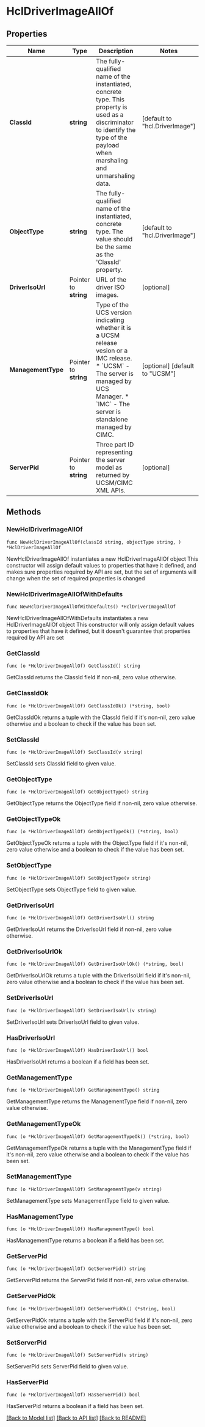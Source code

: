 # HclDriverImageAllOf

## Properties

Name | Type | Description | Notes
------------ | ------------- | ------------- | -------------
**ClassId** | **string** | The fully-qualified name of the instantiated, concrete type. This property is used as a discriminator to identify the type of the payload when marshaling and unmarshaling data. | [default to "hcl.DriverImage"]
**ObjectType** | **string** | The fully-qualified name of the instantiated, concrete type. The value should be the same as the &#39;ClassId&#39; property. | [default to "hcl.DriverImage"]
**DriverIsoUrl** | Pointer to **string** | URL of the driver ISO images. | [optional] 
**ManagementType** | Pointer to **string** | Type of the UCS version indicating whether it is a UCSM release vesion or a IMC release. * &#x60;UCSM&#x60; - The server is managed by UCS Manager. * &#x60;IMC&#x60; - The server is standalone managed by CIMC. | [optional] [default to "UCSM"]
**ServerPid** | Pointer to **string** | Three part ID representing the server model as returned by UCSM/CIMC XML APIs. | [optional] 

## Methods

### NewHclDriverImageAllOf

`func NewHclDriverImageAllOf(classId string, objectType string, ) *HclDriverImageAllOf`

NewHclDriverImageAllOf instantiates a new HclDriverImageAllOf object
This constructor will assign default values to properties that have it defined,
and makes sure properties required by API are set, but the set of arguments
will change when the set of required properties is changed

### NewHclDriverImageAllOfWithDefaults

`func NewHclDriverImageAllOfWithDefaults() *HclDriverImageAllOf`

NewHclDriverImageAllOfWithDefaults instantiates a new HclDriverImageAllOf object
This constructor will only assign default values to properties that have it defined,
but it doesn't guarantee that properties required by API are set

### GetClassId

`func (o *HclDriverImageAllOf) GetClassId() string`

GetClassId returns the ClassId field if non-nil, zero value otherwise.

### GetClassIdOk

`func (o *HclDriverImageAllOf) GetClassIdOk() (*string, bool)`

GetClassIdOk returns a tuple with the ClassId field if it's non-nil, zero value otherwise
and a boolean to check if the value has been set.

### SetClassId

`func (o *HclDriverImageAllOf) SetClassId(v string)`

SetClassId sets ClassId field to given value.


### GetObjectType

`func (o *HclDriverImageAllOf) GetObjectType() string`

GetObjectType returns the ObjectType field if non-nil, zero value otherwise.

### GetObjectTypeOk

`func (o *HclDriverImageAllOf) GetObjectTypeOk() (*string, bool)`

GetObjectTypeOk returns a tuple with the ObjectType field if it's non-nil, zero value otherwise
and a boolean to check if the value has been set.

### SetObjectType

`func (o *HclDriverImageAllOf) SetObjectType(v string)`

SetObjectType sets ObjectType field to given value.


### GetDriverIsoUrl

`func (o *HclDriverImageAllOf) GetDriverIsoUrl() string`

GetDriverIsoUrl returns the DriverIsoUrl field if non-nil, zero value otherwise.

### GetDriverIsoUrlOk

`func (o *HclDriverImageAllOf) GetDriverIsoUrlOk() (*string, bool)`

GetDriverIsoUrlOk returns a tuple with the DriverIsoUrl field if it's non-nil, zero value otherwise
and a boolean to check if the value has been set.

### SetDriverIsoUrl

`func (o *HclDriverImageAllOf) SetDriverIsoUrl(v string)`

SetDriverIsoUrl sets DriverIsoUrl field to given value.

### HasDriverIsoUrl

`func (o *HclDriverImageAllOf) HasDriverIsoUrl() bool`

HasDriverIsoUrl returns a boolean if a field has been set.

### GetManagementType

`func (o *HclDriverImageAllOf) GetManagementType() string`

GetManagementType returns the ManagementType field if non-nil, zero value otherwise.

### GetManagementTypeOk

`func (o *HclDriverImageAllOf) GetManagementTypeOk() (*string, bool)`

GetManagementTypeOk returns a tuple with the ManagementType field if it's non-nil, zero value otherwise
and a boolean to check if the value has been set.

### SetManagementType

`func (o *HclDriverImageAllOf) SetManagementType(v string)`

SetManagementType sets ManagementType field to given value.

### HasManagementType

`func (o *HclDriverImageAllOf) HasManagementType() bool`

HasManagementType returns a boolean if a field has been set.

### GetServerPid

`func (o *HclDriverImageAllOf) GetServerPid() string`

GetServerPid returns the ServerPid field if non-nil, zero value otherwise.

### GetServerPidOk

`func (o *HclDriverImageAllOf) GetServerPidOk() (*string, bool)`

GetServerPidOk returns a tuple with the ServerPid field if it's non-nil, zero value otherwise
and a boolean to check if the value has been set.

### SetServerPid

`func (o *HclDriverImageAllOf) SetServerPid(v string)`

SetServerPid sets ServerPid field to given value.

### HasServerPid

`func (o *HclDriverImageAllOf) HasServerPid() bool`

HasServerPid returns a boolean if a field has been set.


[[Back to Model list]](../README.md#documentation-for-models) [[Back to API list]](../README.md#documentation-for-api-endpoints) [[Back to README]](../README.md)


